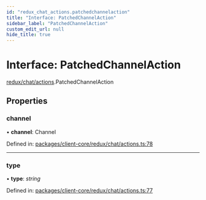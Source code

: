 ```yaml
---
id: "redux_chat_actions.patchedchannelaction"
title: "Interface: PatchedChannelAction"
sidebar_label: "PatchedChannelAction"
custom_edit_url: null
hide_title: true
---
```


# Interface: PatchedChannelAction

[redux/chat/actions](../modules/redux_chat_actions.md).PatchedChannelAction

## Properties

### channel

• **channel**: Channel

Defined in: [packages/client-core/redux/chat/actions.ts:78](https://github.com/xr3ngine/xr3ngine/blob/66a84a950/packages/client-core/redux/chat/actions.ts#L78)

___

### type

• **type**: *string*

Defined in: [packages/client-core/redux/chat/actions.ts:77](https://github.com/xr3ngine/xr3ngine/blob/66a84a950/packages/client-core/redux/chat/actions.ts#L77)
